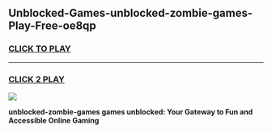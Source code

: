 
## Unblocked-Games-unblocked-zombie-games-Play-Free-oe8qp
<h3>
<a href="https://premium76.site?title=unblocked-zombie-games&ref=23A">CLICK TO PLAY</a></h3>
<hr>

<h3>
<a href="https://premium76.site?title=unblocked-zombie-games&ref=23A">CLICK 2 PLAY</a>
  
</h3>

<a href="https://premium76.site?title=unblocked-zombie-games&ref=23A"><img src="https://clearcache.store/games.png"></a>


**unblocked-zombie-games games unblocked: Your Gateway to Fun and Accessible Online Gaming**
